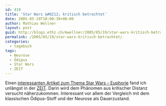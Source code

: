 ```yaml
---
id: 419
title: 'Star Wars &#8212; kritisch betrachtet'
date: 2005-05-19T10:00:30+00:00
author: Mathias Wellner
layout: post
guid: http://blogs.ethz.ch/mwellner/2005/05/19/star-wars-kritisch-betrachtet/
permalink: /2005/05/19/star-wars-kritisch-betrachtet/
categories:
  - tagebuch
tags:
  - Neurose
  - Ödipus
  - Star Wars
  - ZEIT
---
```

Einen [interessanten Artikel zum Thema Star Wars &#8211; Euphorie](http://www.zeit.de/2005/20/Star_Wars) fand ich unlängst in der [ZEIT](http://www.zeit.de/index). Darin wird dem Phänomen aus kritischer Distanz versucht näherzukommen. Interessant vor allem der Vergleich mit dem klassischen Ödipus-Stoff und der Neurose als Dauerzustand.